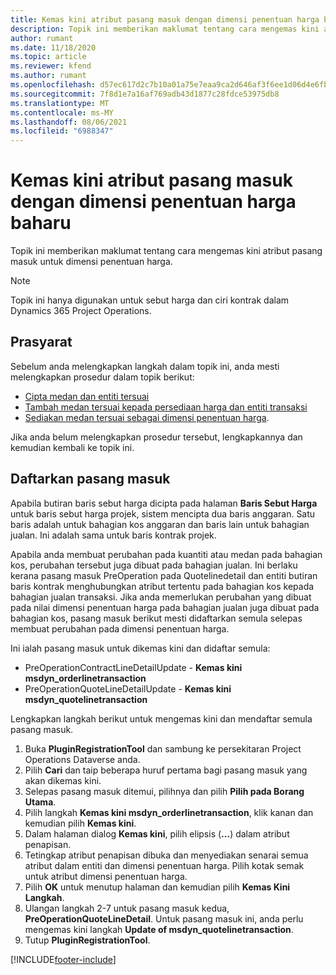 ```yaml
---
title: Kemas kini atribut pasang masuk dengan dimensi penentuan harga baharu
description: Topik ini memberikan maklumat tentang cara mengemas kini atribut pasang masuk untuk dimensi penentuan harga.
author: rumant
ms.date: 11/18/2020
ms.topic: article
ms.reviewer: kfend
ms.author: rumant
ms.openlocfilehash: d57ec617d2c7b10a01a75e7eaa9ca2d646af3f6ee1d06d4e6fb228fc0533da27
ms.sourcegitcommit: 7f8d1e7a16af769adb43d1877c28fdce53975db8
ms.translationtype: MT
ms.contentlocale: ms-MY
ms.lasthandoff: 08/06/2021
ms.locfileid: "6988347"
---
```

# <a name="update-plug-in-attributes-with-new-pricing-dimensions"></a>Kemas kini atribut pasang masuk dengan dimensi penentuan harga baharu

Topik ini memberikan maklumat tentang cara mengemas kini atribut pasang masuk untuk dimensi penentuan harga.

> [!NOTE]
> Topik ini hanya digunakan untuk sebut harga dan ciri kontrak dalam Dynamics 365 Project Operations.

## <a name="prerequisites"></a>Prasyarat
Sebelum anda melengkapkan langkah dalam topik ini, anda mesti melengkapkan prosedur dalam topik berikut:

  - [Cipta medan dan entiti tersuai](create-custom-fields-entities-pricing-dimensions.md) 
  - [Tambah medan tersuai kepada persediaan harga dan entiti transaksi ](add-custom-fields-price-setup-transactional-entities.md)
  - [Sediakan medan tersuai sebagai dimensi penentuan harga](set-up-custom-fields-pricing-dimensions.md). 
  
Jika anda belum melengkapkan prosedur tersebut, lengkapkannya dan kemudian kembali ke topik ini.

## <a name="register-a-plug-in"></a>Daftarkan pasang masuk
Apabila butiran baris sebut harga dicipta pada halaman **Baris Sebut Harga** untuk baris sebut harga projek, sistem mencipta dua baris anggaran. Satu baris adalah untuk bahagian kos anggaran dan baris lain untuk bahagian jualan. Ini adalah sama untuk baris kontrak projek.

Apabila anda membuat perubahan pada kuantiti atau medan pada bahagian kos, perubahan tersebut juga dibuat pada bahagian jualan. Ini berlaku kerana pasang masuk PreOperation pada Quotelinedetail dan entiti butiran baris kontrak menghubungkan atribut tertentu pada bahagian kos kepada bahagian jualan transaksi. Jika anda memerlukan perubahan yang dibuat pada nilai dimensi penentuan harga pada bahagian jualan juga dibuat pada bahagian kos, pasang masuk berikut mesti didaftarkan semula selepas membuat perubahan pada dimensi penentuan harga.

Ini ialah pasang masuk untuk dikemas kini dan didaftar semula:

- PreOperationContractLineDetailUpdate - **Kemas kini msdyn_orderlinetransaction**
- PreOperationQuoteLineDetailUpdate - **Kemas kini msdyn_quotelinetransaction**

Lengkapkan langkah berikut untuk mengemas kini dan mendaftar semula pasang masuk.

1. Buka **PluginRegistrationTool** dan sambung ke persekitaran Project Operations Dataverse anda.
2. Pilih **Cari** dan taip beberapa huruf pertama bagi pasang masuk yang akan dikemas kini.
3. Selepas pasang masuk ditemui, pilihnya dan pilih **Pilih pada Borang Utama**.
4. Pilih langkah **Kemas kini msdyn_orderlinetransaction**, klik kanan dan kemudian pilih **Kemas kini**.
5. Dalam halaman dialog **Kemas kini**, pilih elipsis (**...**) dalam atribut penapisan.
6. Tetingkap atribut penapisan dibuka dan menyediakan senarai semua atribut dalam entiti dan dimensi penentuan harga. Pilih kotak semak untuk atribut dimensi penentuan harga.
7. Pilih **OK** untuk menutup halaman dan kemudian pilih **Kemas Kini Langkah**.
8. Ulangan langkah 2-7 untuk pasang masuk kedua, **PreOperationQuoteLineDetail**. Untuk pasang masuk ini, anda perlu mengemas kini langkah **Update of msdyn_quotelinetransaction**.
9. Tutup **PluginRegistrationTool**.


[!INCLUDE[footer-include](../includes/footer-banner.md)]